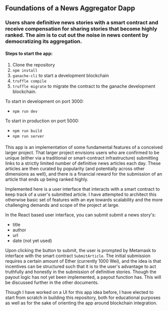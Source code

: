 ## Foundations of a News Aggregator Dapp
### Users share definitive news stories with a smart contract and receive compensation for sharing stories that become highly ranked. The aim is to cut out the noise in news content by democratizing its aggregation.

#### Steps to start the app:

1. Clone the repository
1. `npm install`
1. `ganache-cli` to start a development blockchain
1. `truffle compile`
1. `truffle migrate` to migrate the contract to the ganache development blockchain.

To start in development on port 3000:
* `npm run dev`

To start in production on port 5000:
* `npm run build`
* `npm run server`

####
This app is an implementation of some fundamental features of a conceived larger project. That larger project envisions users who are confirmed to be unique (either via a traditional or smart-contract infrastructure) submitting links to a strictly limited number of definitive news articles each day. These articles are then curated by popularity (and potentially across other dimensions as well), and there is a financial reward for the submission of an article that ends up being ranked highly.

Implemented here is a user interface that interacts with a smart contract to keep track of a user's submitted article. I have attempted to architect this otherwise basic set of features with an eye towards scalability and the more challenging demands and scope of the project at large.

In the React based user interface, you can submit submit a news story's:
* title
* author
* url
* date (not yet used)

Upon clicking the button to submit, the user is prompted by Metamask to interface with the smart contract `SubmitArticle`. The initial submission requires a certain amount of Ether (currently 1000 Wei), and the idea is that incentives can be structured such that it is to the user's advantage to act truthfully and honestly in the submission of definitive stories. Though the payout logic has not yet been implemented, a payout function has. This will be discussed further in the other documents.

Though I have worked on a UI for this app idea before, I have elected to start from scratch in building this repository, both for educational purposes as well as for the sake of orienting the app around blockchain integration.